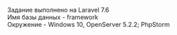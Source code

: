 Задание выполнено на Laravel 7.6 <br/>
Имя базы данных - framework <br/>
Окружение - Windows 10, OpenServer 5.2.2; PhpStorm
